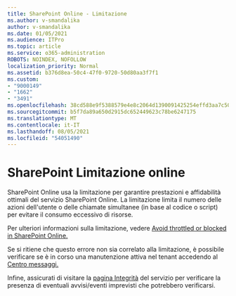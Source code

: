 ```yaml
---
title: SharePoint Online - Limitazione
ms.author: v-smandalika
author: v-smandalika
ms.date: 01/05/2021
ms.audience: ITPro
ms.topic: article
ms.service: o365-administration
ROBOTS: NOINDEX, NOFOLLOW
localization_priority: Normal
ms.assetid: b376d8ea-50c4-47f0-9720-50d80aa3f7f1
ms.custom:
- "9000149"
- "1662"
- "3491"
ms.openlocfilehash: 38cd588e9f5388579e4e8c2064d1390091425254effd3aa7c50c4f2cbc80ce53
ms.sourcegitcommit: b5f7da89a650d2915dc652449623c78be6247175
ms.translationtype: MT
ms.contentlocale: it-IT
ms.lasthandoff: 08/05/2021
ms.locfileid: "54051490"
---
```

# <a name="sharepoint-online-throttling"></a>SharePoint Limitazione online

SharePoint Online usa la limitazione per garantire prestazioni e affidabilità ottimali del servizio SharePoint Online. La limitazione limita il numero delle azioni dell'utente o delle chiamate simultanee (in base al codice o script) per evitare il consumo eccessivo di risorse. 

Per ulteriori informazioni sulla limitazione, vedere [Avoid throttled or blocked in SharePoint Online.](https://docs.microsoft.com/sharepoint/dev/general-development/how-to-avoid-getting-throttled-or-blocked-in-sharepoint-online)

Se si ritiene che questo errore non sia correlato alla limitazione, è possibile verificare se è in corso una manutenzione attiva nel tenant accedendo al [Centro messaggi.](https://portal.office.com/adminportal/home#/MessageCenter)

 Infine, assicurati di visitare la [pagina Integrità](https://portal.office.com/adminportal/home#/servicehealth) del servizio per verificare la presenza di eventuali avvisi/eventi imprevisti che potrebbero verificarsi.

